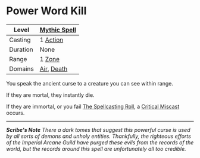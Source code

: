 # Power Word Kill

| Level    | [Mythic Spell]({Mythic%20Spells}.md)                                         |
| -------- | ---------------------------------------------------------------------------- |
| Casting  | 1 [Action](../../../../Game%20Procedures/Core%20Procedures/Action.md)        |
| Duration | None                                                                         |
| Range    | 1 [Zone](../../../../Game%20Procedures/Core%20Procedures/Zone.md)            |
| Domains  | [Air](../../Spell%20Domains/Air.md), [Death](../../Spell%20Domains/Death.md) |

You speak the ancient curse to a creature you can see within range.

If they are mortal, they instantly die.

If they are immortal, or you fail [The Spellcasting Roll](../../../Spellcasting/Spellcasting.md#The%20Spellcasting%20Roll), a [Critical Miscast](../../../../Game%20Procedures/Die%20Rolling%20Mechanics/Critical%20Miscast.md) occurs.

---
***Scribe's Note***
*There a dark tomes that suggest this powerful curse is used by all sorts of demons and unholy entities. Thankfully, the righteous efforts of the Imperial Arcane Guild have purged these evils from the records of the world, but the records around this spell are unfortunately all too credible.*
